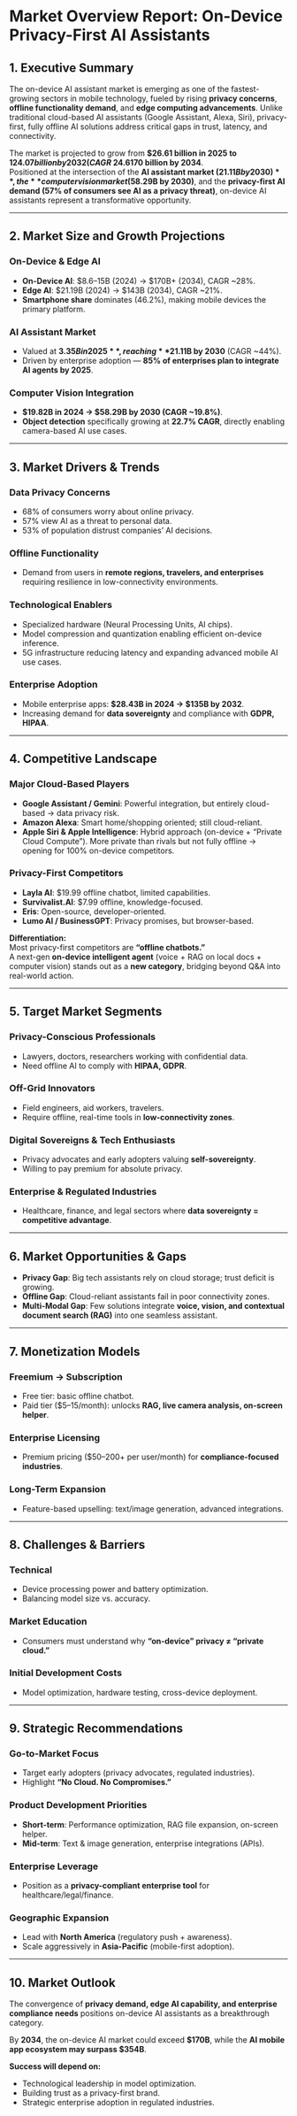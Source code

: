 # Market Overview Report: On-Device Privacy-First AI Assistants

## 1. Executive Summary

The on-device AI assistant market is emerging as one of the fastest-growing sectors in mobile technology, fueled by rising **privacy concerns**, **offline functionality demand**, and **edge computing advancements**. Unlike traditional cloud-based AI assistants (Google Assistant, Alexa, Siri), privacy-first, fully offline AI solutions address critical gaps in trust, latency, and connectivity.

The market is projected to grow from **$26.61 billion in 2025 to $124.07 billion by 2032 (CAGR ~24.6%)**, with further potential to exceed **$170 billion by 2034**.  
Positioned at the intersection of the **AI assistant market ($21.11B by 2030)**, the **computer vision market ($58.29B by 2030)**, and the **privacy-first AI demand (57% of consumers see AI as a privacy threat)**, on-device AI assistants represent a transformative opportunity.

---

## 2. Market Size and Growth Projections

### On-Device & Edge AI

- **On-Device AI**: $8.6–15B (2024) → $170B+ (2034), CAGR ~28%.
- **Edge AI**: $21.19B (2024) → $143B (2034), CAGR ~21%.
- **Smartphone share** dominates (46.2%), making mobile devices the primary platform.

### AI Assistant Market

- Valued at **$3.35B in 2025**, reaching **$21.11B by 2030** (CAGR ~44%).
- Driven by enterprise adoption — **85% of enterprises plan to integrate AI agents by 2025**.

### Computer Vision Integration

- **$19.82B in 2024 → $58.29B by 2030 (CAGR ~19.8%)**.
- **Object detection** specifically growing at **22.7% CAGR**, directly enabling camera-based AI use cases.

---

## 3. Market Drivers & Trends

### Data Privacy Concerns

- 68% of consumers worry about online privacy.
- 57% view AI as a threat to personal data.
- 53% of population distrust companies’ AI decisions.

### Offline Functionality

- Demand from users in **remote regions, travelers, and enterprises** requiring resilience in low-connectivity environments.

### Technological Enablers

- Specialized hardware (Neural Processing Units, AI chips).
- Model compression and quantization enabling efficient on-device inference.
- 5G infrastructure reducing latency and expanding advanced mobile AI use cases.

### Enterprise Adoption

- Mobile enterprise apps: **$28.43B in 2024 → $135B by 2032**.
- Increasing demand for **data sovereignty** and compliance with **GDPR, HIPAA**.

---

## 4. Competitive Landscape

### Major Cloud-Based Players

- **Google Assistant / Gemini**: Powerful integration, but entirely cloud-based → data privacy risk.
- **Amazon Alexa**: Smart home/shopping oriented; still cloud-reliant.
- **Apple Siri & Apple Intelligence**: Hybrid approach (on-device + “Private Cloud Compute”). More private than rivals but not fully offline → opening for 100% on-device competitors.

### Privacy-First Competitors

- **Layla AI**: $19.99 offline chatbot, limited capabilities.
- **Survivalist.AI**: $7.99 offline, knowledge-focused.
- **Eris**: Open-source, developer-oriented.
- **Lumo AI / BusinessGPT**: Privacy promises, but browser-based.

**Differentiation:**  
Most privacy-first competitors are **“offline chatbots.”**  
A next-gen **on-device intelligent agent** (voice + RAG on local docs + computer vision) stands out as a **new category**, bridging beyond Q&A into real-world action.

---

## 5. Target Market Segments

### Privacy-Conscious Professionals

- Lawyers, doctors, researchers working with confidential data.
- Need offline AI to comply with **HIPAA, GDPR**.

### Off-Grid Innovators

- Field engineers, aid workers, travelers.
- Require offline, real-time tools in **low-connectivity zones**.

### Digital Sovereigns & Tech Enthusiasts

- Privacy advocates and early adopters valuing **self-sovereignty**.
- Willing to pay premium for absolute privacy.

### Enterprise & Regulated Industries

- Healthcare, finance, and legal sectors where **data sovereignty = competitive advantage**.

---

## 6. Market Opportunities & Gaps

- **Privacy Gap**: Big tech assistants rely on cloud storage; trust deficit is growing.
- **Offline Gap**: Cloud-reliant assistants fail in poor connectivity zones.
- **Multi-Modal Gap**: Few solutions integrate **voice, vision, and contextual document search (RAG)** into one seamless assistant.

---

## 7. Monetization Models

### Freemium → Subscription

- Free tier: basic offline chatbot.
- Paid tier ($5–15/month): unlocks **RAG, live camera analysis, on-screen helper**.

### Enterprise Licensing

- Premium pricing ($50–200+ per user/month) for **compliance-focused industries**.

### Long-Term Expansion

- Feature-based upselling: text/image generation, advanced integrations.

---

## 8. Challenges & Barriers

### Technical

- Device processing power and battery optimization.
- Balancing model size vs. accuracy.

### Market Education

- Consumers must understand why **“on-device” privacy ≠ “private cloud.”**

### Initial Development Costs

- Model optimization, hardware testing, cross-device deployment.

---

## 9. Strategic Recommendations

### Go-to-Market Focus

- Target early adopters (privacy advocates, regulated industries).
- Highlight **“No Cloud. No Compromises.”**

### Product Development Priorities

- **Short-term**: Performance optimization, RAG file expansion, on-screen helper.
- **Mid-term**: Text & image generation, enterprise integrations (APIs).

### Enterprise Leverage

- Position as a **privacy-compliant enterprise tool** for healthcare/legal/finance.

### Geographic Expansion

- Lead with **North America** (regulatory push + awareness).
- Scale aggressively in **Asia-Pacific** (mobile-first adoption).

---

## 10. Market Outlook

The convergence of **privacy demand, edge AI capability, and enterprise compliance needs** positions on-device AI assistants as a breakthrough category.

By **2034**, the on-device AI market could exceed **$170B**, while the **AI mobile app ecosystem may surpass $354B**.

**Success will depend on:**

- Technological leadership in model optimization.
- Building trust as a privacy-first brand.
- Strategic enterprise adoption in regulated industries.
